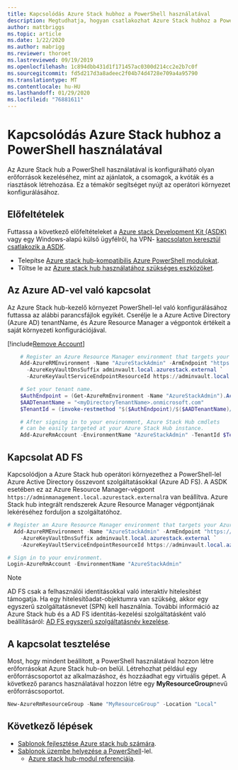 ```yaml
---
title: Kapcsolódás Azure Stack hubhoz a PowerShell használatával
description: Megtudhatja, hogyan csatlakozhat Azure Stack hubhoz a PowerShell-lel.
author: mattbriggs
ms.topic: article
ms.date: 1/22/2020
ms.author: mabrigg
ms.reviewer: thoroet
ms.lastreviewed: 09/19/2019
ms.openlocfilehash: 1c894dbb431d1f171457ac0300d214cc2e2b7c0f
ms.sourcegitcommit: fd5d217d3a8adeec2f04b74d4728e709a4a95790
ms.translationtype: MT
ms.contentlocale: hu-HU
ms.lasthandoff: 01/29/2020
ms.locfileid: "76881611"
---
```

# <a name="connect-to-azure-stack-hub-with-powershell"></a>Kapcsolódás Azure Stack hubhoz a PowerShell használatával

Az Azure Stack hub a PowerShell használatával is konfigurálható olyan erőforrások kezeléséhez, mint az ajánlatok, a csomagok, a kvóták és a riasztások létrehozása. Ez a témakör segítséget nyújt az operátori környezet konfigurálásához.

## <a name="prerequisites"></a>Előfeltételek

Futtassa a következő előfeltételeket a [Azure stack Development Kit (ASDK)](../asdk/asdk-connect.md#connect-with-rdp) vagy egy Windows-alapú külső ügyfélről, ha VPN- [kapcsolaton keresztül csatlakozik a ASDK](../asdk/asdk-connect.md#connect-with-vpn).

- Telepítse [Azure stack hub-kompatibilis Azure PowerShell modulokat](azure-stack-powershell-install.md).  
- Töltse le az [Azure stack hub használatához szükséges eszközöket](azure-stack-powershell-download.md).  

## <a name="connect-with-azure-ad"></a>Az Azure AD-vel való kapcsolat

Az Azure Stack hub-kezelő környezet PowerShell-lel való konfigurálásához futtassa az alábbi parancsfájlok egyikét. Cserélje le a Azure Active Directory (Azure AD) tenantName, és Azure Resource Manager a végpontok értékeit a saját környezeti konfigurációjával.

[!include[Remove Account](../../includes/remove-account.md)]

```powershell  
    # Register an Azure Resource Manager environment that targets your Azure Stack Hub instance. Get your Azure Resource Manager endpoint value from your service provider.
    Add-AzureRMEnvironment -Name "AzureStackAdmin" -ArmEndpoint "https://adminmanagement.local.azurestack.external" `
      -AzureKeyVaultDnsSuffix adminvault.local.azurestack.external `
      -AzureKeyVaultServiceEndpointResourceId https://adminvault.local.azurestack.external

    # Set your tenant name.
    $AuthEndpoint = (Get-AzureRmEnvironment -Name "AzureStackAdmin").ActiveDirectoryAuthority.TrimEnd('/')
    $AADTenantName = "<myDirectoryTenantName>.onmicrosoft.com"
    $TenantId = (invoke-restmethod "$($AuthEndpoint)/$($AADTenantName)/.well-known/openid-configuration").issuer.TrimEnd('/').Split('/')[-1]

    # After signing in to your environment, Azure Stack Hub cmdlets
    # can be easily targeted at your Azure Stack Hub instance.
    Add-AzureRmAccount -EnvironmentName "AzureStackAdmin" -TenantId $TenantId
```

## <a name="connect-with-ad-fs"></a>Kapcsolat AD FS

Kapcsolódjon a Azure Stack hub operátori környezethez a PowerShell-lel Azure Active Directory összevont szolgáltatásokkal (Azure AD FS). A ASDK esetében ez az Azure Resource Manager-végpont `https://adminmanagement.local.azurestack.external`ra van beállítva. Azure Stack hub integrált rendszerek Azure Resource Manager végpontjának lekéréséhez forduljon a szolgáltatóhoz.

  ```powershell  
  # Register an Azure Resource Manager environment that targets your Azure Stack Hub instance. Get your Azure Resource Manager endpoint value from your service provider.
    Add-AzureRMEnvironment -Name "AzureStackAdmin" -ArmEndpoint "https://adminmanagement.local.azurestack.external" `
      -AzureKeyVaultDnsSuffix adminvault.local.azurestack.external `
      -AzureKeyVaultServiceEndpointResourceId https://adminvault.local.azurestack.external

  # Sign in to your environment.
  Login-AzureRmAccount -EnvironmentName "AzureStackAdmin"
  ```

> [!Note]  
> AD FS csak a felhasználói identitásokkal való interaktív hitelesítést támogatja. Ha egy hitelesítőadat-objektumra van szükség, akkor egy egyszerű szolgáltatásnevet (SPN) kell használnia. További információ az Azure Stack hub és a AD FS identitás-kezelési szolgáltatásként való beállításáról: [AD FS egyszerű szolgáltatásnév kezelése](azure-stack-create-service-principals.md#manage-an-ad-fs-service-principal).

## <a name="test-the-connectivity"></a>A kapcsolat tesztelése

Most, hogy mindent beállított, a PowerShell használatával hozzon létre erőforrásokat Azure Stack hub-on belül. Létrehozhat például egy erőforráscsoportot az alkalmazáshoz, és hozzáadhat egy virtuális gépet. A következő parancs használatával hozzon létre egy **MyResourceGroup**nevű erőforráscsoportot.

```powershell  
New-AzureRmResourceGroup -Name "MyResourceGroup" -Location "Local"
```

## <a name="next-steps"></a>Következő lépések

- [Sablonok fejlesztése Azure stack hub számára](../user/azure-stack-develop-templates.md).
- [Sablonok üzembe helyezése a PowerShell](../user/azure-stack-deploy-template-powershell.md)-lel.
  - [Azure stack hub-modul referenciája](https://docs.microsoft.com/powershell/azure/azure-stack/overview).
